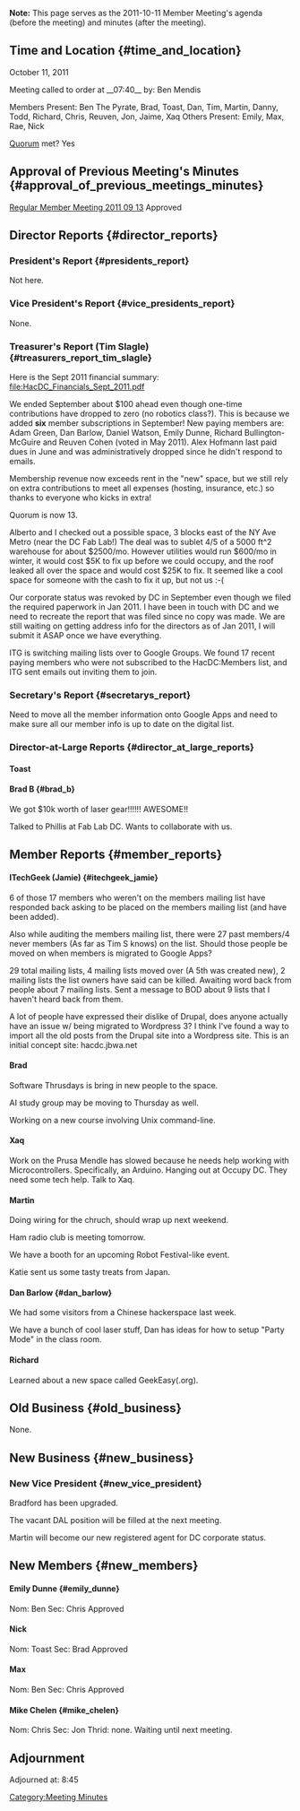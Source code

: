 **Note:** This page serves as the 2011-10-11 Member Meeting's agenda
(before the meeting) and minutes (after the meeting).

## Time and Location {#time_and_location}

October 11, 2011

Meeting called to order at \_\_07:40\_\_ by: Ben Mendis

Members Present: Ben The Pyrate, Brad, Toast, Dan, Tim, Martin, Danny,
Todd, Richard, Chris, Reuven, Jon, Jaime, Xaq Others Present: Emily,
Max, Rae, Nick

[Quorum](Quorum) met? Yes

## Approval of Previous Meeting's Minutes {#approval_of_previous_meetings_minutes}

[Regular Member Meeting 2011 09
13](Regular_Member_Meeting_2011_09_13) Approved

## Director Reports {#director_reports}

### President's Report {#presidents_report}

Not here.

### Vice President's Report {#vice_presidents_report}

None.

### Treasurer's Report (Tim Slagle) {#treasurers_report_tim_slagle}

Here is the Sept 2011 financial summary:
<file:HacDC_Financials_Sept_2011.pdf>

We ended September about \$100 ahead even though one-time contributions
have dropped to zero (no robotics class?). This is because we added
**six** member subscriptions in September! New paying members are: Adam
Green, Dan Barlow, Daniel Watson, Emily Dunne, Richard
Bullington-McGuire and Reuven Cohen (voted in May 2011). Alex Hofmann
last paid dues in June and was administratively dropped since he didn't
respond to emails.

Membership revenue now exceeds rent in the "new" space, but we still
rely on extra contributions to meet all expenses (hosting, insurance,
etc.) so thanks to everyone who kicks in extra!

Quorum is now 13.

Alberto and I checked out a possible space, 3 blocks east of the NY Ave
Metro (near the DC Fab Lab!) The deal was to sublet 4/5 of a 5000 ft\^2
warehouse for about \$2500/mo. However utilities would run \$600/mo in
winter, it would cost \$5K to fix up before we could occupy, and the
roof leaked all over the space and would cost \$25K to fix. It seemed
like a cool space for someone with the cash to fix it up, but not us :-(

Our corporate status was revoked by DC in September even though we filed
the required paperwork in Jan 2011. I have been in touch with DC and we
need to recreate the report that was filed since no copy was made. We
are still waiting on getting address info for the directors as of Jan
2011, I will submit it ASAP once we have everything.

ITG is switching mailing lists over to Google Groups. We found 17 recent
paying members who were not subscribed to the HacDC:Members list, and
ITG sent emails out inviting them to join.

### Secretary's Report {#secretarys_report}

Need to move all the member information onto Google Apps and need to
make sure all our member info is up to date on the digital list.

### Director-at-Large Reports {#director_at_large_reports}

#### Toast

#### Brad B {#brad_b}

We got \$10k worth of laser gear!!!!!! AWESOME!!

Talked to Phillis at Fab Lab DC. Wants to collaborate with us.

## Member Reports {#member_reports}

#### ITechGeek (Jamie) {#itechgeek_jamie}

6 of those 17 members who weren't on the members mailing list have
responded back asking to be placed on the members mailing list (and have
been added).

Also while auditing the members mailing list, there were 27 past
members/4 never members (As far as Tim S knows) on the list. Should
those people be moved on when members is migrated to Google Apps?

29 total mailing lists, 4 mailing lists moved over (A 5th was created
new), 2 mailing lists the list owners have said can be killed. Awaiting
word back from people about 7 mailing lists. Sent a message to BOD about
9 lists that I haven't heard back from them.

A lot of people have expressed their dislike of Drupal, does anyone
actually have an issue w/ being migrated to Wordpress 3? I think I've
found a way to import all the old posts from the Drupal site into a
Wordpress site. This is an initial concept site: hacdc.jbwa.net

#### Brad

Software Thrusdays is bring in new people to the space.

AI study group may be moving to Thursday as well.

Working on a new course involving Unix command-line.

#### Xaq

Work on the Prusa Mendle has slowed because he needs help working with
Microcontrollers. Specifically, an Arduino. Hanging out at Occupy DC.
They need some tech help. Talk to Xaq.

#### Martin

Doing wiring for the chruch, should wrap up next weekend.

Ham radio club is meeting tomorrow.

We have a booth for an upcoming Robot Festival-like event.

Katie sent us some tasty treats from Japan.

#### Dan Barlow {#dan_barlow}

We had some visitors from a Chinese hackerspace last week.

We have a bunch of cool laser stuff, Dan has ideas for how to setup
"Party Mode" in the class room.

#### Richard

Learned about a new space called GeekEasy(.org).

## Old Business {#old_business}

None.

## New Business {#new_business}

### New Vice President {#new_vice_president}

Bradford has been upgraded.

The vacant DAL position will be filled at the next meeting.

Martin will become our new registered agent for DC corporate status.

## New Members {#new_members}

#### Emily Dunne {#emily_dunne}

Nom: Ben Sec: Chris Approved

#### Nick

Nom: Toast Sec: Brad Approved

#### Max

Nom: Ben Sec: Chris Approved

#### Mike Chelen {#mike_chelen}

Nom: Chris Sec: Jon Thrid: none. Waiting until next meeting.

## Adjournment

Adjourned at: 8:45

[Category:Meeting Minutes](Category:Meeting_Minutes)
